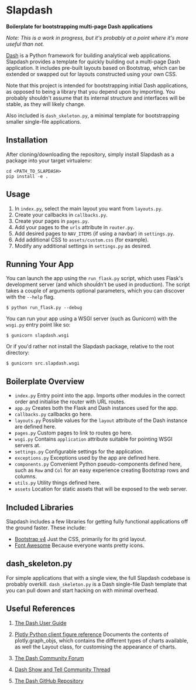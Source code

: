 # Slapdash

**Boilerplate for bootstrapping multi-page Dash applications**

_Note: This is a work in progress, but it's probably at a point where it's
more useful than not._

[Dash](https://plot.ly/dash) is a Python framework for building analytical web
applications. Slapdash provides a template for quickly building out a multi-page
Dash application. It includes pre-built layouts based on Bootstrap, which can be
extended or swapped out for layouts constructed using your own CSS.

Note that this project is intended for bootstrapping initial Dash applications,
as opposed to being a library that you depend upon by importing. You probably
shouldn't assume that its internal structure and interfaces will be stable, as
they will likely change.

Also included is `dash_skeleton.py`, a minimal template for bootstrapping
smaller single-file applications.


## Installation

After cloning/downloading the repository, simply install Slapdash as a package
into your target virtualenv:

    cd <PATH_TO_SLAPDASH>
    pip install -e .

## Usage

1. In `index.py`, select the main layout you want from `layouts.py`.
2. Create your callbacks in `callbacks.py`.
3. Create your pages in `pages.py`.
4. Add your pages to the `urls` attribute in `router.py`.
5. Add desired pages to `NAV_ITEMS` (if using a navbar) in `settings.py`.
6. Add additional CSS to `assets/custom.css` (for example). 
7. Modify any additional settings in `settings.py` as desired.


## Running Your App

You can launch the app using the `run_flask.py` script, which uses Flask's
development server (and which shouldn't be used in production). The script takes
a couple of arguments optional parameters, which you can discover with the
`--help` flag.

    $ python run_flask.py --debug

You can run your app using a WSGI server (such as Gunicorn) with the `wsgi.py`
entry point like so:

    $ gunicorn slapdash.wsgi

Or if you'd rather not install the Slapdash package, relative to the root directory: 

    $ gunicorn src.slapdash.wsgi
    
    
## Boilerplate Overview

* `index.py` Entry point into the app. Imports other modules in the correct order
  and initialise the router with URL routes.
* `app.py` Creates both the Flask and Dash instances used for the app.
* `callbacks.py` callbacks go here.
* `layouts.py` Possible values for the `layout` attribute of the Dash instance
  are defined here.
* `pages.py` Custom pages to link to routes go here.
* `wsgi.py` Contains `application` attribute suitable for pointing WSGI servers at.
* `settings.py` Configurable settings for the application. 
* `exceptions.py` Exceptions used by the app are defined here.
* `components.py` Convenient Python pseudo-components defined here, such as `Row` and
  `Col` for an easy experience creating Bootstrap rows and columns.
* `utils.py` Utility things defined here.
* `assets` Location for static assets that will be exposed to the web server. 


## Included Libraries

Slapdash includes a few libraries for getting fully functional applications off
the ground faster. These include:

* [Bootstrap v4](https://getbootstrap.com) Just the CSS, primarily for its grid layout.
* [Font Awesome](http://fontawesome.io) Because everyone wants pretty icons.


## dash_skeleton.py

For simple applications that with a single view, the full Slapdash codebase is
probably overkill. `dash_skeleton.py` is a Dash single-file Dash template that
you can pull down and start hacking on with minimal overhead.


## Useful References

1. [The Dash User Guide](https://plot.ly/dash)
   
2. [Plotly Python client figure reference](https://plot.ly/python/reference)
   Documents the contents of plotly.graph_objs, which contains the different
   types of charts available, as well the Layout class, for customising the
   appearance of charts.

3. [The Dash Community Forum](https://community.plot.ly/c/dash)

4. [Dash Show and Tell Community Thread](https://community.plot.ly/t/show-and-tell-community-thread-tada)

4. [The Dash GitHub Repository](https://github.com/plotly/dash)
